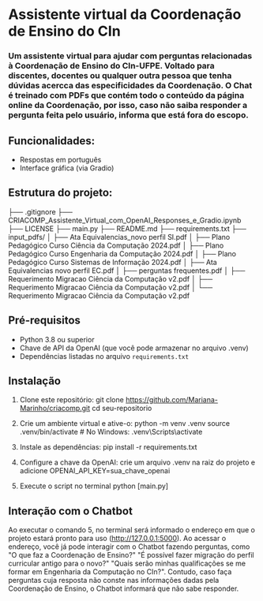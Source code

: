 # Assistente virtual da Coordenação de Ensino do CIn
### Um assistente virtual para ajudar com perguntas relacionadas à Coordenação de Ensino do CIn-UFPE. Voltado para discentes, docentes ou qualquer outra pessoa que tenha dúvidas acercca das especificidades da Coordenação. O Chat é treinado com PDFs que contém todo o conteúdo da página online da Coordenação, por isso, caso não saiba responder a pergunta feita pelo usuário, informa que está fora do escopo.

## Funcionalidades:
- Respostas em português
- Interface gráfica (via Gradio)

## Estrutura do projeto:
├── .gitignore 
├── CRIACOMP_Assistente_Virtual_com_OpenAI_Responses_e_Gradio.ipynb 
├── LICENSE 
├── main.py 
├── README.md 
├── requirements.txt
├── input_pdfs/ 
  │ ├── Ata Equivalencias_novo perfil SI.pdf 
  │ ├── Plano Pedagógico Curso Ciência da Computação 2024.pdf 
  │ ├── Plano Pedagógico Curso Engenharia da Computação 2024.pdf 
  │ ├── Plano Pedagógico Curso Sistemas de Informação 2024.pdf 
  │ ├── Ata Equivalencias novo perfil EC.pdf
  │ ├── perguntas frequentes.pdf
  │ ├── Requerimento Migracao Ciência da Computação v2.pdf 
  │ ├── Requerimento Migracao Ciência da Computação v2.pdf
  │ └── Requerimento Migracao Ciência da Computação v2.pdf

## Pré-requisitos

- Python 3.8 ou superior
- Chave de API da OpenAI (que você pode armazenar no arquivo .venv)
- Dependências listadas no arquivo `requirements.txt`

## Instalação

1. Clone este repositório:
   git clone https://github.com/Mariana-Marinho/criacomp.git
   cd seu-repositorio

2. Crie um ambiente virtual e ative-o:
    python -m venv .venv
    source .venv/bin/activate   # No Windows: .venv\Scripts\activate

3. Instale as dependências:
    pip install -r requirements.txt

4. Configure a chave da OpenAI: crie um arquivo .venv na raiz do projeto e adicione
    OPENAI_API_KEY=sua_chave_openai

5. Execute o script no terminal
    python [main.py]

## Interação com o Chatbot
Ao executar o comando 5, no terminal será informado o endereço em que o projeto estará pronto para uso (http://127.0.0.1:5000). Ao acessar o endereço, você já pode interagir com o Chatbot fazendo perguntas, como "O que faz a Coordenação de Ensino?" "É possível fazer migração do perfil curricular antigo para o novo?" "Quais serão minhas qualificações se me formar em Engenharia da Computação no CIn?". Contudo, caso faça perguntas cuja resposta não conste nas informações dadas pela Coordenação de Ensino, o Chatbot informará que não sabe responder.
